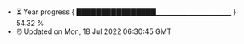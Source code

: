 - ⏳ Year progress { ████████████████▁▁▁▁▁▁▁▁▁▁▁▁▁▁ } 54.32 %
- ⏰ Updated on Mon, 18 Jul 2022 06:30:45 GMT

